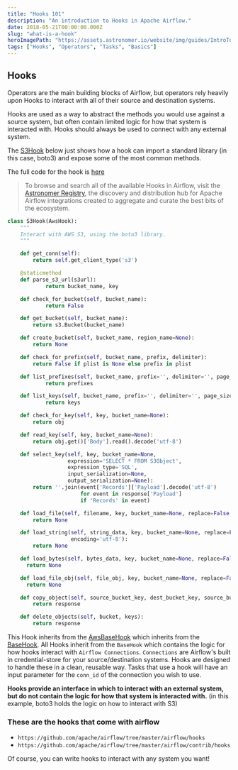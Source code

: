 ```yaml
---
title: "Hooks 101"
description: "An introduction to Hooks in Apache Airflow."
date: 2018-05-21T00:00:00.000Z
slug: "what-is-a-hook"
heroImagePath: "https://assets.astronomer.io/website/img/guides/IntroToDAG_preview.png"
tags: ["Hooks", "Operators", "Tasks", "Basics"]
---
```


## Hooks

Operators are the main building blocks of Airflow, but operators rely heavily upon Hooks to interact with all of their source and destination systems.

Hooks are used as a way to abstract the methods you would use against a source system, but often contain limited logic for how that system is interacted with. Hooks should always be used to connect with any external system.

The [S3Hook](https://registry.astronomer.io/providers/amazon/modules/s3hook) below just shows how a hook can import a standard library (in this case, boto3) and expose some of the most common methods.

The full code for the hook is [here](https://github.com/apache/airflow/blob/master/airflow/hooks/S3_hook.py)

> To browse and search all of the available Hooks in Airflow, visit the [Astronomer Registry](https://registry.astronomer.io/modules?types=hooks), the discovery and distribution hub for Apache Airflow integrations created to aggregate and curate the best bits of the ecosystem.

```python
class S3Hook(AwsHook):
    """
    Interact with AWS S3, using the boto3 library.
    """

    def get_conn(self):
        return self.get_client_type('s3')

    @staticmethod
    def parse_s3_url(s3url):        
            return bucket_name, key

    def check_for_bucket(self, bucket_name):        
            return False

    def get_bucket(self, bucket_name):        
        return s3.Bucket(bucket_name)

    def create_bucket(self, bucket_name, region_name=None):
        return None

    def check_for_prefix(self, bucket_name, prefix, delimiter):        
        return False if plist is None else prefix in plist

    def list_prefixes(self, bucket_name, prefix='', delimiter='', page_size=None, max_items=None):        
            return prefixes

    def list_keys(self, bucket_name, prefix='', delimiter='', page_size=None, max_items=None):
            return keys

    def check_for_key(self, key, bucket_name=None):
        return obj

    def read_key(self, key, bucket_name=None):
        return obj.get()['Body'].read().decode('utf-8')

    def select_key(self, key, bucket_name=None,
                   expression='SELECT * FROM S3Object',
                   expression_type='SQL',
                   input_serialization=None,
                   output_serialization=None):
        return ''.join(event['Records']['Payload'].decode('utf-8')
                       for event in response['Payload']
                       if 'Records' in event)

    def load_file(self, filename, key, bucket_name=None, replace=False, encrypt=False):
        return None

    def load_string(self, string_data, key, bucket_name=None, replace=False, encrypt=False,
                    encoding='utf-8'):
        return None

    def load_bytes(self, bytes_data, key, bucket_name=None, replace=False, encrypt=False):
      return None

    def load_file_obj(self, file_obj, key, bucket_name=None, replace=False, encrypt=False):
      return None

    def copy_object(self, source_bucket_key, dest_bucket_key, source_bucket_name=None, dest_bucket_name=None, source_version_id=None):
        return response

    def delete_objects(self, bucket, keys):
        return response
```

 This Hook inherits from the [AwsBaseHook](https://registry.astronomer.io/providers/amazon/modules/awsbasehook) which inherits from the [BaseHook](https://registry.astronomer.io/providers/apache-airflow/modules/basehook). All Hooks inherit from the `BaseHook` which contains the logic for how hooks interact with `Airflow Connections`. `Connections`  are Airflow's built in credential-store for your source/destination systems. Hooks are designed to handle these in a clean, reusable way. Tasks that use a hook will have an input parameter for the `conn_id` of the connection you wish to use.

 **Hooks provide an interface in which to interact with an external system, but do not contain the logic for how that system is interacted with.** (in this example, boto3 holds the logic on how to interact with S3)

### These are the hooks that come with airflow

- `https://github.com/apache/airflow/tree/master/airflow/hooks`
- `https://github.com/apache/airflow/tree/master/airflow/contrib/hooks`

Of course, you can write hooks to interact with any system you want!
